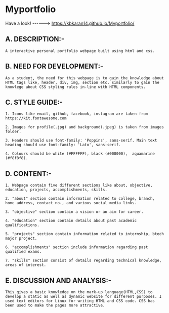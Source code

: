 # Myportfolio 
Have a look! ------> https://kbkaran14.github.io/Myportfolio/

## A. DESCRIPTION:-

    A interactive personal portfolio webpage built using html and css.
  
## B. NEED FOR DEVELOPMENT:-

    As a student, the need for this webpage is to gain the knowledge about HTML tags like, header, div, img, section etc. similarly to gain the knowlege about CSS styling rules in-line with HTML components.
    
## C. STYLE GUIDE:-

    1. Icons like email, github, facebook, instagram are taken from https://kit.fontawesome.com
    
    2. Images for profile(.jpg) and background(.jpeg) is taken from images folder. 
    
    3. Headers should use font-family: 'Poppins', sans-serif. Main text heading should use font-family: 'Lato', sans-serif.

    4. Colours should be white (#FFFFFF), black (#000000),  aquamarine (#f8f8f8).
  
## D. CONTENT:-
 
    1. Webpage contain five different sections like about, objective, education, projects, accomplishments, skills.  
  
    2. "about" section contain information related to college, branch, home address, contact no., and various social media links.
  
    3. "objective" section contain a vision or an aim for career.
  
    4. "education" section contain details about past academic qualifications.
  
    5. "projects" section contain information related to internship, btech major project.
  
    6. "accomplishments" section include information regarding past qualified exams.
  
    7. "skills" section consist of details regarding technical knowledge, areas of interest.
  
## E. DISCUSSION AND ANALYSIS:-

    This gives a basic knowledge on the mark-up language(HTML,CSS) to develop a static as well as dynamic website for different purposes. I used text editors for Linux for writing HTML and CSS code. CSS has been used to make the pages more attractive. 
